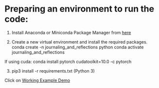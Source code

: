 # Preparing an environment to run the code:

1. Install Anaconda or Miniconda Package Manager from [here](anaconda.com/products/individual)

2. Create a new virtual environment and install the required packages.
conda create -n journaling_and_reflections python 
conda activate journaling_and_reflections

If using cuda:
conda install pytorch cudatoolkit=10.0 -c pytorch

3. pip3 install -r requirements.txt (Python 3)

Click on [Working Example Demo](https://drive.google.com/file/d/1u4ZLaujaEDgyhdMd7_HXaytn7WFjjQHE/view?usp=sharing)



